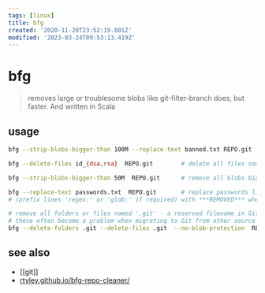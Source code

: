 ```yaml
---
tags: [linux]
title: bfg
created: '2020-11-20T23:52:19.801Z'
modified: '2023-03-24T09:53:13.419Z'
---
```


# bfg

> removes large or troublesome blobs like git-filter-branch does, but faster. And written in Scala

## usage

```sh
bfg --strip-blobs-bigger-than 100M --replace-text banned.txt REPO.git

bfg --delete-files id_{dsa,rsa}  REPO.git        # delete all files named 'id_rsa' or 'id_dsa'

bfg --strip-blobs-bigger-than 50M  REPO.git      # remove all blobs bigger than 50 megabytes

bfg --replace-text passwords.txt  REPO.git       # replace passwords listed in file 
# (prefix lines 'regex:' or 'glob:' if required) with ***REMOVED*** wherever they occur in repository

# remove all folders or files named '.git' - a reserved filename in Git. 
# these often become a problem when migrating to Git from other source-control systems like Mercurial
bfg --delete-folders .git --delete-files .git  --no-blob-protection  REPO.git  
```

## see also

- [[git]]
- [rtyley.github.io/bfg-repo-cleaner/](https://rtyley.github.io/bfg-repo-cleaner/)
